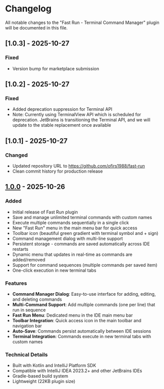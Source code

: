 # Changelog

All notable changes to the "Fast Run - Terminal Command Manager" plugin will be documented in this file.

## [1.0.3] - 2025-10-27

### Fixed
- Version bump for marketplace submission

## [1.0.2] - 2025-10-27

### Fixed
- Added deprecation suppression for Terminal API
- Note: Currently using TerminalView API which is scheduled for deprecation. JetBrains is transitioning the Terminal API, and we will update to the stable replacement once available

## [1.0.1] - 2025-10-27

### Changed
- Updated repository URL to https://github.com/ofirs1988/fast-run
- Clean commit history for production release

## [1.0.0] - 2025-10-26

### Added
- Initial release of Fast Run plugin
- Save and manage unlimited terminal commands with custom names
- Execute multiple commands sequentially in a single click
- New "Fast Run" menu in the main menu bar for quick access
- Toolbar icon (beautiful green gradient with terminal symbol and + sign)
- Command management dialog with multi-line support
- Persistent storage - commands are saved automatically across IDE restarts
- Dynamic menu that updates in real-time as commands are added/removed
- Support for command sequences (multiple commands per saved item)
- One-click execution in new terminal tabs

### Features
- **Command Manager Dialog**: Easy-to-use interface for adding, editing, and deleting commands
- **Multi-Command Support**: Add multiple commands (one per line) that run in sequence
- **Fast Run Menu**: Dedicated menu in the IDE main menu bar
- **Toolbar Integration**: Quick access icon in the main toolbar and navigation bar
- **Auto-Save**: Commands persist automatically between IDE sessions
- **Terminal Integration**: Commands execute in new terminal tabs with custom names

### Technical Details
- Built with Kotlin and IntelliJ Platform SDK
- Compatible with IntelliJ IDEA 2023.2+ and other JetBrains IDEs
- Gradle-based build system
- Lightweight (22KB plugin size)

[1.0.0]: https://github.com/ofirs1988/fast-run/releases/tag/v1.0.0

